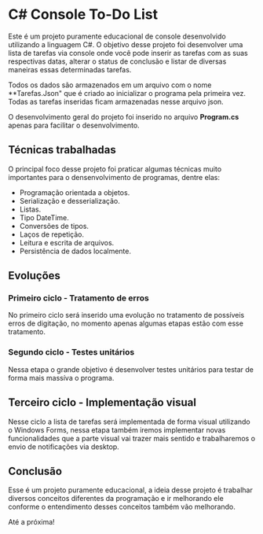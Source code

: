# C# Console To-Do List
Este é um projeto puramente educacional de console desenvolvido utilizando a linguagem C#. O objetivo desse projeto foi desenvolver uma lista de tarefas via console onde você pode inserir as tarefas com as suas respectivas datas, alterar o status de conclusão e listar de diversas maneiras essas determinadas tarefas.

Todos os dados são armazenados em um arquivo com o nome **Tarefas.Json" que é criado ao inicializar o programa pela primeira vez. Todas as tarefas inseridas ficam armazenadas nesse arquivo json.

O desenvolvimento geral do projeto foi inserido no arquivo **Program.cs** apenas para facilitar o desenvolvimento.


## Técnicas trabalhadas
O principal foco desse projeto foi praticar algumas técnicas muito importantes para o densenvolvimento de programas, dentre elas:
- Programação orientada a objetos.
- Serialização e desserialização.
- Listas.
- Tipo DateTime.
- Conversões de tipos.
- Laços de repetição.
- Leitura e escrita de arquivos.
- Persistência de dados localmente.

## Evoluções

### Primeiro ciclo - Tratamento de erros
No primeiro ciclo será inserido uma evolução no tratamento de possíveis erros de digitação, no momento apenas algumas etapas estão com esse tratamento.

### Segundo ciclo - Testes unitários
Nessa etapa o grande objetivo é desenvolver testes unitários para testar de forma mais massíva o programa.

## Terceiro ciclo - Implementação visual
Nesse ciclo a lista de tarefas será implementada de forma visual utilizando o Windows Forms, nessa etapa também iremos implementar novas funcionalidades que a parte visual vai trazer mais sentido e trabalharemos o envio de notificações via desktop.

## Conclusão
Esse é um projeto puramente educacional, a ideia desse projeto é trabalhar diversos conceitos diferentes da programação e ir melhorando ele conforme o entendimento desses conceitos também vão melhorando.

Até a próxima!